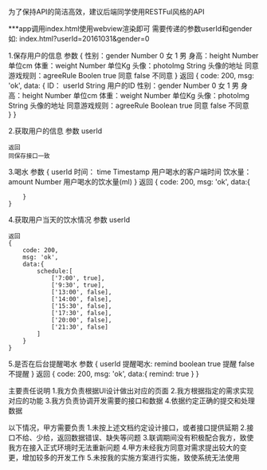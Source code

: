 
为了保持API的简洁高效，建议后端同学使用RESTFul风格的API

***app调用index.html使用webview渲染即可
   需要传递的参数userId和gender
   如: index.html?userId=20161031&gender=0
   

1.保存用户的信息
    参数
    {
        性别：gender Number 0 女 1 男
        身高：height Number 单位cm
        体重：weight Number 单位Kg
        头像：photoImg String 头像的地址
        同意游戏规则：agreeRule Boolen  true 同意 false 不同意
    }
    返回
    {
     code: 200,
     msg: 'ok',
     data: {
        ID： userId String 用户的ID
        性别：gender Number 0 女 1 男
        身高：height Number 单位cm
        体重：weight Number 单位Kg
        头像：photoImg String 头像的地址
        同意游戏规则：agreeRule Boolean  true 同意 false 不同意   
     }
    }
  
2.获取用户的信息
    参数
    userId 
    
    返回
    同保存接口一致
    
3.喝水
    参数
    {
        userId
        时间： time Timestamp 用户喝水的客户端时间
        饮水量： amount Number 用户喝水的饮水量(ml)
    }
    返回
    {
        code: 200,
        msg: 'ok',
        data:{
        
        }
    }
    
4.获取用户当天的饮水情况
    参数
    userId
    
    返回
    {
        code: 200,
        msg: 'ok',
        data:{
            schedule:[
                ['7:00', true],
                ['9:30', true],
                ['13:00', false],
                ['14:00', false],
                ['15:30', false],
                ['17:30', false],
                ['20:00', false],
                ['21:30', false]
            ]
        }
    }
    
5.是否在后台提醒喝水
    参数
    {
        userId
        提醒喝水: remind boolean true 提醒 false 不提醒
    }
    返回
    {
        code: 200,
        msg: 'ok',
        data:{
            remind: true 
        }
    }

    

主要责任说明
1.我方负责根据UI设计做出对应的页面
2.我方根据指定的需求实现对应的功能
3.我方负责协调开发需要的接口和数据
4.依据约定正确的提交和处理数据

以下情况，甲方需要负责
1.未按上述文档约定设计接口，或者接口提供延期
2.接口不给、少给，返回数据错误、缺失等问题
3.联调期间没有积极配合我方，致使我方在接入正式环境时无法重新问题
4.甲方未经我方同意对需求提出较大的变更，增加较多的开发工作
5.未按我的实施方案进行实施，致使系统无法使用

